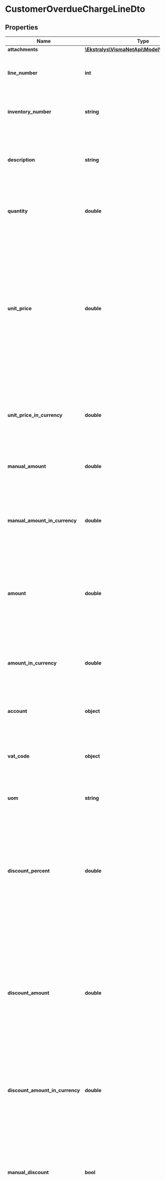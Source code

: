 # CustomerOverdueChargeLineDto

## Properties
Name | Type | Description | Notes
------------ | ------------- | ------------- | -------------
**attachments** | [**\Ekstralys\VismaNetApi\Model\AttachmentDto[]**](AttachmentDto.md) |  | [optional] 
**line_number** | **int** | Line no. &amp;gt; A counter of lines in the overview of cash sales document overview. | [optional] 
**inventory_number** | **string** | Item ID &amp;gt; The item ID of the line item, if applicable. Only a non-stock item can be selected. | [optional] 
**description** | **string** | Transaction descr. &amp;gt; Any brief comment relevant to the transaction.The alphanumeric string may contain up to 30 characters. | [optional] 
**quantity** | **double** | Quantity &amp;gt; The quantity of items (goods or services) of a particular type sold to the customer. | [optional] 
**unit_price** | **double** | Unit price &amp;gt; The unit price set for the item or service. If you want to update the unit price  automatically to the current value(that is, the applicable sales or default price),  you can use the Recalculate Prices and Discounts action.If you have modified  the unit price and saved the document, the value will not be updated by the  system if you change the document date. | [optional] 
**unit_price_in_currency** | **double** | Background calculation giving you the Unit price in your default currency. This field is applicable if the amount is given in another currency than your default. | [optional] 
**manual_amount** | **double** | Manual amount &amp;gt; a check box indicating that the amount has been entered manually. | [optional] 
**manual_amount_in_currency** | **double** | Background calculation giving you the Manual amount in your default currency. This field is applicable if the amount is given in another currency than your default. | [optional] 
**amount** | **double** | Amount &amp;gt; The amount after the discount has been applied. The value of this read-only box  is calculated automatically by deducting the discount amount from the extended price. | [optional] 
**amount_in_currency** | **double** | Background calculation giving you the Amount in your default currency. This field is applicable if the amount is given in another currency than your default. | [optional] 
**account** | **object** | Mandatory field: Account* &amp;gt; The sales account used for the transaction. | [optional] 
**vat_code** | **object** | VAT category &amp;gt; The VAT category (if applied) for the transaction. The category represents the type of goods or services. | [optional] 
**uom** | **string** | UoM &amp;gt; The unit of measure (UoM) for the item. | [optional] 
**discount_percent** | **double** | Discount percent &amp;gt; The percent of the line-level discount that has been applied manually or  automatically.The system selects the Manual Discount check box and  calculates the discount amount after you have entered the percent manually and  saved your changes or added a new line. | [optional] 
**discount_amount** | **double** | Discount amount &amp;gt; The amount of the line-level discount that has been applied manually or  automatically to this line.The system selects the Manual Discount check box  and calculates the line amount after you have entered the discount amount  manually and save your changes or added a new line. | [optional] 
**discount_amount_in_currency** | **double** | Background calculation giving you the Discount amount in your default currency. This field is applicable if the amount is given in another currency than your default. | [optional] 
**manual_discount** | **bool** | Manual discount &amp;gt; A check box that indicates (if selected) that the discount has been applied  manually.If you clear the check box, the system clears entered discount percent,  or discount amount, or selected discount code. | [optional] 
**subaccount** | **object** | Mandatory field: Subaccount* &amp;gt; The corresponding subaccount used for this transaction. | [optional] 
**salesperson** | **string** | The field is deprecated for customer document endpoints, please use Seller instead | [optional] 
**seller** | **object** | Salesperson ID &amp;gt; The identifier of the salesperson involved. | [optional] 
**deferral_schedule** | **int** | Original deferral schedule &amp;gt; A read-only column filled in by the system in the Cash return documents created by the reversing process. It shows the identifier of the deferral schedule associated with the original Cash sale document. | [optional] 
**deferral_code** | **string** | The deferral code assigned to the stock item or non-stock item specified in this  document line.Upon release of the document, the system generates a deferral  schedule (or schedules) based on the settings defined in this deferral code. | [optional] 
**discount_code** | **string** | The code of the line discount that has been applied to this line automatically or manually. | [optional] 
**note** | **string** | Table &amp;gt; Icon Notes &amp;gt; Pop-up window for providing any user-defined text connected to the order. | [optional] 
**branch_number** | **object** | Mandatory field: Branch* &amp;gt; The branch that sells the line item or provides the service. | [optional] 
**external_link** | **string** |  | [optional] 

[[Back to Model list]](../README.md#documentation-for-models) [[Back to API list]](../README.md#documentation-for-api-endpoints) [[Back to README]](../README.md)


